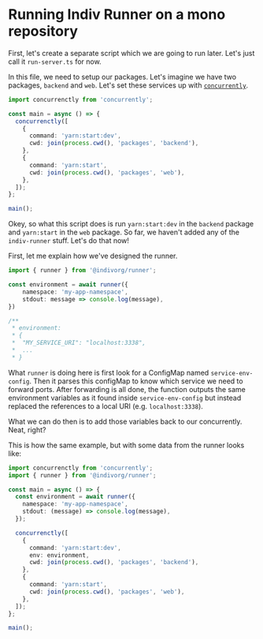 # Running Indiv Runner on a mono repository

First, let's create a separate script which we are going to run later. Let's
just call it `run-server.ts` for now.

In this file, we need to setup our packages. Let's imagine we have two packages,
`backend` and `web`. Let's set these services up with
[`concurrently`](https://www.npmjs.com/package/concurrently).

```typescript
import concurrenctly from 'concurrently';

const main = async () => {
  concurrenctly([
    {
      command: 'yarn:start:dev',
      cwd: join(process.cwd(), 'packages', 'backend'),
    },
    {
      command: 'yarn:start',
      cwd: join(process.cwd(), 'packages', 'web'),
    },
  ]);
};

main();
```

Okey, so what this script does is run `yarn:start:dev` in the `backend` package
and `yarn:start` in the `web` package. So far, we haven't added any of the
`indiv-runner` stuff. Let's do that now!

First, let me explain how we've designed the runner.

```typescript
import { runner } from '@indivorg/runner';

const environment = await runner({
    namespace: 'my-app-namespace',
    stdout: message => console.log(message),
})

/**
 * environment:
 * {
 *  "MY_SERVICE_URI": "localhost:3338",
 *  ...
 * }

```

What `runner` is doing here is first look for a ConfigMap named
`service-env-config`. Then it parses this configMap to know which service we
need to forward ports. After forwarding is all done, the function outputs the
same environment variables as it found inside `service-env-config` but instead
replaced the references to a local URI (e.g. `localhost:3338`).

What we can do then is to add those variables back to our concurrently. Neat,
right?

This is how the same example, but with some data from the runner looks like:

```typescript
import concurrenctly from 'concurrently';
import { runner } from '@indivorg/runner';

const main = async () => {
  const environment = await runner({
    namespace: 'my-app-namespace',
    stdout: (message) => console.log(message),
  });

  concurrenctly([
    {
      command: 'yarn:start:dev',
      env: environment,
      cwd: join(process.cwd(), 'packages', 'backend'),
    },
    {
      command: 'yarn:start',
      cwd: join(process.cwd(), 'packages', 'web'),
    },
  ]);
};

main();
```
